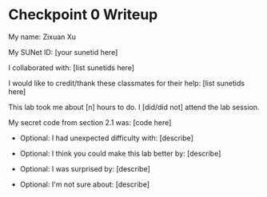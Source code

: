 Checkpoint 0 Writeup
====================

My name: Zixuan Xu

My SUNet ID: [your sunetid here]

I collaborated with: [list sunetids here]

I would like to credit/thank these classmates for their help: [list sunetids here]

This lab took me about [n] hours to do. I [did/did not] attend the lab session.

My secret code from section 2.1 was: [code here]

- Optional: I had unexpected difficulty with: [describe]

- Optional: I think you could make this lab better by: [describe]

- Optional: I was surprised by: [describe]

- Optional: I'm not sure about: [describe]
